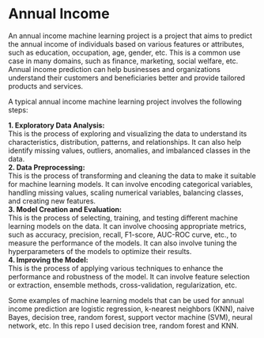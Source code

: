 # Annual Income
An annual income machine learning project is a project that aims to predict the annual income of individuals based on various features or attributes, such as education, occupation, age, gender, etc. This is a common use case in many domains, such as finance, marketing, social welfare, etc. Annual income prediction can help businesses and organizations understand their customers and beneficiaries better and provide tailored products and services.

A typical annual income machine learning project involves the following steps:  

**1. Exploratory Data Analysis:**  
This is the process of exploring and visualizing the data to understand its characteristics, distribution, patterns, and relationships. It can also help identify missing values, outliers, anomalies, and imbalanced classes in the data.  
**2. Data Preprocessing:**  
This is the process of transforming and cleaning the data to make it suitable for machine learning models. It can involve encoding categorical variables, handling missing values, scaling numerical variables, balancing classes, and creating new features.  
**3. Model Creation and Evaluation:**  
This is the process of selecting, training, and testing different machine learning models on the data. It can involve choosing appropriate metrics, such as accuracy, precision, recall, F1-score, AUC-ROC curve, etc., to measure the performance of the models. It can also involve tuning the hyperparameters of the models to optimize their results.  
**4. Improving the Model:**  
This is the process of applying various techniques to enhance the performance and robustness of the model. It can involve feature selection or extraction, ensemble methods, cross-validation, regularization, etc.  

Some examples of machine learning models that can be used for annual income prediction are logistic regression, k-nearest neighbors (KNN), naive Bayes, decision tree, random forest, support vector machine (SVM), neural network, etc. In this repo I used decision tree, random forest and KNN.
